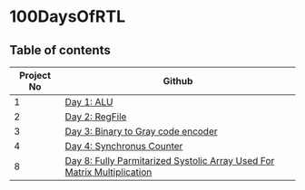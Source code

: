 # 100DaysOfRTL



## Table of contents
| Project No | Github |
| --- | ---- |
| 1 | [Day 1: ALU](https://github.com/MrWonder323/Digital-Design-Exercises/tree/main/100DaysOfRTL/Day1_ALU)                                |
| 2 | [Day 2: RegFile](https://github.com/MrWonder323/Digital-Design-Exercises/tree/main/100DaysOfRTL/Day2_RegFile)        |
| 3 | [Day 3: Binary to Gray code encoder](https://github.com/MrWonder323/Digital-Design-Exercises/tree/main/100DaysOfRTL/Day3_Binary2GrayEncoder)        |
| 4 | [Day 4: Synchronus Counter](https://github.com/MrWonder323/Digital-Design-Exercises/tree/main/100DaysOfRTL/Day4_SyncCounter)        |
| 8 | [Day 8: Fully Parmitarized Systolic Array Used For Matrix Multiplication](https://github.com/MrWonder323/Digital-Design-Exercises/tree/main/100DaysOfRTL/Day8_ParametrizedSystolicArray)        |
